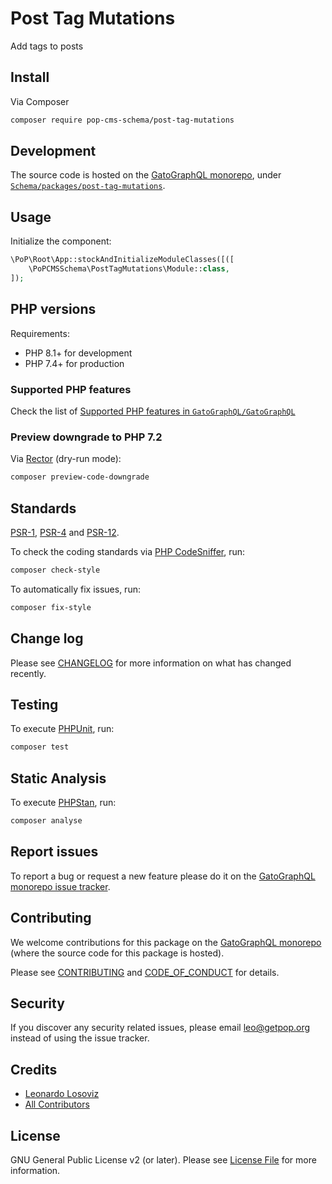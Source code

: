 # Post Tag Mutations

<!--
[![Build Status][ico-travis]][link-travis]
[![Quality Score][ico-code-quality]][link-code-quality]
[![Software License][ico-license]](LICENSE.md)
[![Latest Version on Packagist][ico-version]][link-packagist]
[![Coverage Status][ico-scrutinizer]][link-scrutinizer]
[![Total Downloads][ico-downloads]][link-downloads]
-->

Add tags to posts

## Install

Via Composer

``` bash
composer require pop-cms-schema/post-tag-mutations
```

## Development

The source code is hosted on the [GatoGraphQL monorepo](https://github.com/GatoGraphQL/GatoGraphQL), under [`Schema/packages/post-tag-mutations`](https://github.com/GatoGraphQL/GatoGraphQL/tree/master/layers/Schema/packages/post-tag-mutations).

## Usage

Initialize the component:

``` php
\PoP\Root\App::stockAndInitializeModuleClasses([([
    \PoPCMSSchema\PostTagMutations\Module::class,
]);
```

## PHP versions

Requirements:

- PHP 8.1+ for development
- PHP 7.4+ for production

### Supported PHP features

Check the list of [Supported PHP features in `GatoGraphQL/GatoGraphQL`](https://github.com/GatoGraphQL/GatoGraphQL/blob/master/docs/supported-php-features.md)

### Preview downgrade to PHP 7.2

Via [Rector](https://github.com/rectorphp/rector) (dry-run mode):

```bash
composer preview-code-downgrade
```

## Standards

[PSR-1](https://www.php-fig.org/psr/psr-1), [PSR-4](https://www.php-fig.org/psr/psr-4) and [PSR-12](https://www.php-fig.org/psr/psr-12).

To check the coding standards via [PHP CodeSniffer](https://github.com/squizlabs/PHP_CodeSniffer), run:

``` bash
composer check-style
```

To automatically fix issues, run:

``` bash
composer fix-style
```

## Change log

Please see [CHANGELOG](CHANGELOG.md) for more information on what has changed recently.

## Testing

To execute [PHPUnit](https://phpunit.de/), run:

``` bash
composer test
```

## Static Analysis

To execute [PHPStan](https://github.com/phpstan/phpstan), run:

``` bash
composer analyse
```

## Report issues

To report a bug or request a new feature please do it on the [GatoGraphQL monorepo issue tracker](https://github.com/GatoGraphQL/GatoGraphQL/issues).

## Contributing

We welcome contributions for this package on the [GatoGraphQL monorepo](https://github.com/GatoGraphQL/GatoGraphQL) (where the source code for this package is hosted).

Please see [CONTRIBUTING](CONTRIBUTING.md) and [CODE_OF_CONDUCT](CODE_OF_CONDUCT.md) for details.

## Security

If you discover any security related issues, please email leo@getpop.org instead of using the issue tracker.

## Credits

- [Leonardo Losoviz][link-author]
- [All Contributors][link-contributors]

## License

GNU General Public License v2 (or later). Please see [License File](LICENSE.md) for more information.

[ico-version]: https://img.shields.io/packagist/v/pop-cms-schema/post-tag-mutations.svg?style=flat-square
[ico-license]: https://img.shields.io/badge/license-GPLv2-brightgreen.svg?style=flat-square
[ico-travis]: https://img.shields.io/travis/pop-cms-schema/post-tag-mutations/master.svg?style=flat-square
[ico-scrutinizer]: https://img.shields.io/scrutinizer/coverage/g/pop-cms-schema/post-tag-mutations.svg?style=flat-square
[ico-code-quality]: https://img.shields.io/scrutinizer/g/pop-cms-schema/post-tag-mutations.svg?style=flat-square
[ico-downloads]: https://img.shields.io/packagist/dt/pop-cms-schema/post-tag-mutations.svg?style=flat-square

[link-packagist]: https://packagist.org/packages/pop-cms-schema/post-tag-mutations
[link-travis]: https://travis-ci.org/pop-cms-schema/post-tag-mutations
[link-scrutinizer]: https://scrutinizer-ci.com/g/pop-cms-schema/post-tag-mutations/code-structure
[link-code-quality]: https://scrutinizer-ci.com/g/pop-cms-schema/post-tag-mutations
[link-downloads]: https://packagist.org/packages/pop-cms-schema/post-tag-mutations
[link-author]: https://github.com/leoloso
[link-contributors]: ../../../../../../contributors
